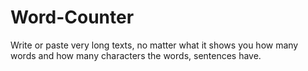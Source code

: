 # Word-Counter
Write or paste very long texts, no matter what it shows you how many words and how many characters the words, sentences have.

